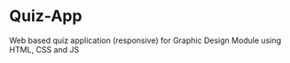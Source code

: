 # Quiz-App
Web based quiz application (responsive) for Graphic Design Module using HTML, CSS and JS
